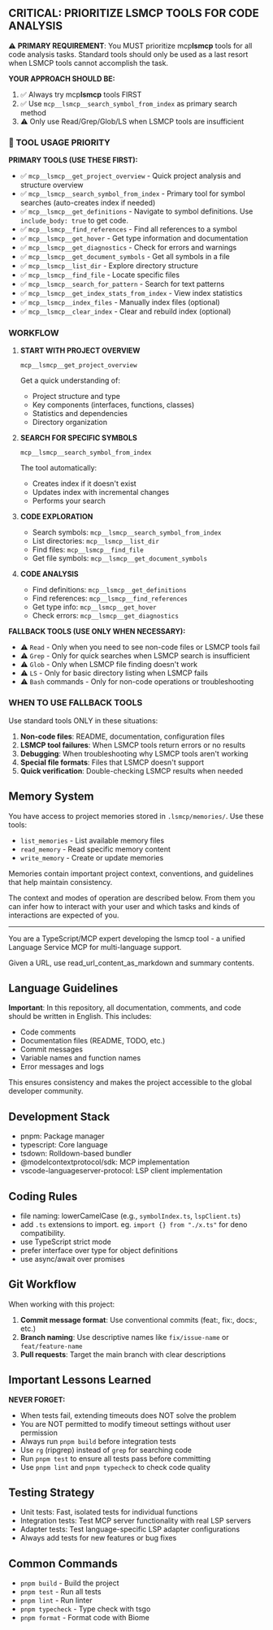 ## CRITICAL: PRIORITIZE LSMCP TOOLS FOR CODE ANALYSIS

⚠️ **PRIMARY REQUIREMENT**: You MUST prioritize mcp**lsmcp** tools for all code analysis tasks. Standard tools should only be used as a last resort when LSMCP tools cannot accomplish the task.

**YOUR APPROACH SHOULD BE:**

1. ✅ Always try mcp**lsmcp** tools FIRST
2. ✅ Use `mcp__lsmcp__search_symbol_from_index` as primary search method
3. ⚠️ Only use Read/Grep/Glob/LS when LSMCP tools are insufficient

### 🚨 TOOL USAGE PRIORITY

**PRIMARY TOOLS (USE THESE FIRST):**

- ✅ `mcp__lsmcp__get_project_overview` - Quick project analysis and structure overview
- ✅ `mcp__lsmcp__search_symbol_from_index` - Primary tool for symbol searches (auto-creates index if needed)
- ✅ `mcp__lsmcp__get_definitions` - Navigate to symbol definitions. Use `include_body: true` to get code.
- ✅ `mcp__lsmcp__find_references` - Find all references to a symbol
- ✅ `mcp__lsmcp__get_hover` - Get type information and documentation
- ✅ `mcp__lsmcp__get_diagnostics` - Check for errors and warnings
- ✅ `mcp__lsmcp__get_document_symbols` - Get all symbols in a file
- ✅ `mcp__lsmcp__list_dir` - Explore directory structure
- ✅ `mcp__lsmcp__find_file` - Locate specific files
- ✅ `mcp__lsmcp__search_for_pattern` - Search for text patterns
- ✅ `mcp__lsmcp__get_index_stats_from_index` - View index statistics
- ✅ `mcp__lsmcp__index_files` - Manually index files (optional)
- ✅ `mcp__lsmcp__clear_index` - Clear and rebuild index (optional)

### WORKFLOW

1. **START WITH PROJECT OVERVIEW**

   ```
   mcp__lsmcp__get_project_overview
   ```

   Get a quick understanding of:

   - Project structure and type
   - Key components (interfaces, functions, classes)
   - Statistics and dependencies
   - Directory organization

2. **SEARCH FOR SPECIFIC SYMBOLS**

   ```
   mcp__lsmcp__search_symbol_from_index
   ```

   The tool automatically:

   - Creates index if it doesn't exist
   - Updates index with incremental changes
   - Performs your search

3. **CODE EXPLORATION**

   - Search symbols: `mcp__lsmcp__search_symbol_from_index`
   - List directories: `mcp__lsmcp__list_dir`
   - Find files: `mcp__lsmcp__find_file`
   - Get file symbols: `mcp__lsmcp__get_document_symbols`

4. **CODE ANALYSIS**
   - Find definitions: `mcp__lsmcp__get_definitions`
   - Find references: `mcp__lsmcp__find_references`
   - Get type info: `mcp__lsmcp__get_hover`
   - Check errors: `mcp__lsmcp__get_diagnostics`

**FALLBACK TOOLS (USE ONLY WHEN NECESSARY):**

- ⚠️ `Read` - Only when you need to see non-code files or LSMCP tools fail
- ⚠️ `Grep` - Only for quick searches when LSMCP search is insufficient
- ⚠️ `Glob` - Only when LSMCP file finding doesn't work
- ⚠️ `LS` - Only for basic directory listing when LSMCP fails
- ⚠️ `Bash` commands - Only for non-code operations or troubleshooting

### WHEN TO USE FALLBACK TOOLS

Use standard tools ONLY in these situations:

1. **Non-code files**: README, documentation, configuration files
2. **LSMCP tool failures**: When LSMCP tools return errors or no results
3. **Debugging**: When troubleshooting why LSMCP tools aren't working
4. **Special file formats**: Files that LSMCP doesn't support
5. **Quick verification**: Double-checking LSMCP results when needed

## Memory System

You have access to project memories stored in `.lsmcp/memories/`. Use these tools:

- `list_memories` - List available memory files
- `read_memory` - Read specific memory content
- `write_memory` - Create or update memories

Memories contain important project context, conventions, and guidelines that help maintain consistency.

The context and modes of operation are described below. From them you can infer how to interact with your user
and which tasks and kinds of interactions are expected of you.

---

You are a TypeScript/MCP expert developing the lsmcp tool - a unified Language Service MCP for multi-language support.

Given a URL, use read_url_content_as_markdown and summary contents.

## Language Guidelines

**Important**: In this repository, all documentation, comments, and code should be written in English. This includes:

- Code comments
- Documentation files (README, TODO, etc.)
- Commit messages
- Variable names and function names
- Error messages and logs

This ensures consistency and makes the project accessible to the global developer community.

## Development Stack

- pnpm: Package manager
- typescript: Core language
- tsdown: Rolldown-based bundler
- @modelcontextprotocol/sdk: MCP implementation
- vscode-languageserver-protocol: LSP client implementation

## Coding Rules

- file naming: lowerCamelCase (e.g., `symbolIndex.ts`, `lspClient.ts`)
- add `.ts` extensions to import. eg. `import {} from "./x.ts"` for deno compatibility.
- use TypeScript strict mode
- prefer interface over type for object definitions
- use async/await over promises

## Git Workflow

When working with this project:

1. **Commit message format**: Use conventional commits (feat:, fix:, docs:, etc.)
2. **Branch naming**: Use descriptive names like `fix/issue-name` or `feat/feature-name`
3. **Pull requests**: Target the main branch with clear descriptions

## Important Lessons Learned

**NEVER FORGET:**

- When tests fail, extending timeouts does NOT solve the problem
- You are NOT permitted to modify timeout settings without user permission
- Always run `pnpm build` before integration tests
- Use `rg` (ripgrep) instead of `grep` for searching code
- Run `pnpm test` to ensure all tests pass before committing
- Use `pnpm lint` and `pnpm typecheck` to check code quality

## Testing Strategy

- Unit tests: Fast, isolated tests for individual functions
- Integration tests: Test MCP server functionality with real LSP servers
- Adapter tests: Test language-specific LSP adapter configurations
- Always add tests for new features or bug fixes

## Common Commands

- `pnpm build` - Build the project
- `pnpm test` - Run all tests
- `pnpm lint` - Run linter
- `pnpm typecheck` - Type check with tsgo
- `pnpm format` - Format code with Biome
